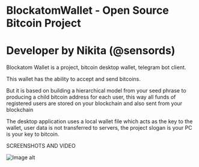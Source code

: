 # BlockatomWallet - Open Source Bitcoin Project 
# Developer by Nikita (@sensords) 

Blockatom Wallet is a project, bitcoin desktop wallet, telegram bot client. 

This wallet has the ability to accept and send bitcoins. 

But it is based on building a hierarchical model from your seed phrase to producing a child bitcoin address for each user, this way all funds of registered users are stored on your blockchain and also sent from your blockchain

The desktop application uses a local wallet file which acts as the key to the wallet, user data is not transferred to servers, the project slogan is your PC is your key to bitcoin. 

SCREENSHOTS AND VIDEO 
 
![Image alt](https://i.imgur.com/ChnBBMw.jpg)
